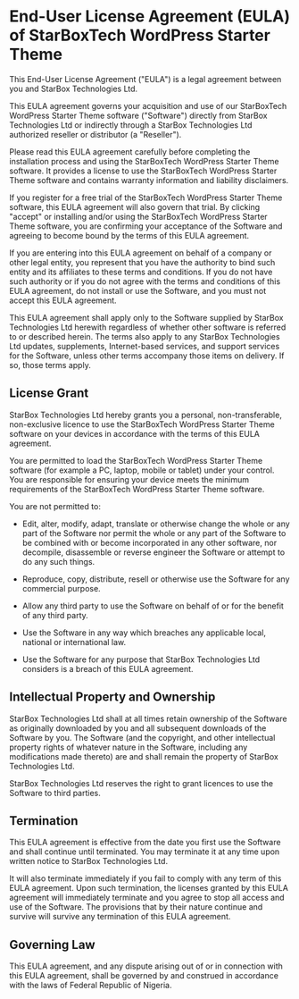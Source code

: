 # End-User License Agreement (EULA) of StarBoxTech WordPress Starter Theme

This End-User License Agreement ("EULA") is a legal agreement between you and StarBox Technologies Ltd.

This EULA agreement governs your acquisition and use of our StarBoxTech WordPress Starter Theme software ("Software") directly from StarBox Technologies Ltd or indirectly through a StarBox Technologies Ltd authorized reseller or distributor (a "Reseller").

Please read this EULA agreement carefully before completing the installation process and using the StarBoxTech WordPress Starter Theme software. It provides a license to use the StarBoxTech WordPress Starter Theme software and contains warranty information and liability disclaimers.

If you register for a free trial of the StarBoxTech WordPress Starter Theme software, this EULA agreement will also govern that trial. By clicking "accept" or installing and/or using the StarBoxTech WordPress Starter Theme software, you are confirming your acceptance of the Software and agreeing to become bound by the terms of this EULA agreement.

If you are entering into this EULA agreement on behalf of a company or other legal entity, you represent that you have the authority to bind such entity and its affiliates to these terms and conditions. If you do not have such authority or if you do not agree with the terms and conditions of this EULA agreement, do not install or use the Software, and you must not accept this EULA agreement.

This EULA agreement shall apply only to the Software supplied by StarBox Technologies Ltd herewith regardless of whether other software is referred to or described herein. The terms also apply to any StarBox Technologies Ltd updates, supplements, Internet-based services, and support services for the Software, unless other terms accompany those items on delivery. If so, those terms apply.

## License Grant
StarBox Technologies Ltd hereby grants you a personal, non-transferable, non-exclusive licence to use the StarBoxTech WordPress Starter Theme software on your devices in accordance with the terms of this EULA agreement.

You are permitted to load the StarBoxTech WordPress Starter Theme software (for example a PC, laptop, mobile or tablet) under your control. You are responsible for ensuring your device meets the minimum requirements of the StarBoxTech WordPress Starter Theme software.

You are not permitted to:

- Edit, alter, modify, adapt, translate or otherwise change the whole or any part of the Software nor permit the whole or any part of the Software to be combined with or become incorporated in any other software, nor decompile, disassemble or reverse engineer the Software or attempt to do any such things.

- Reproduce, copy, distribute, resell or otherwise use the Software for any commercial purpose.

- Allow any third party to use the Software on behalf of or for the benefit of any third party.

- Use the Software in any way which breaches any applicable local, national or international law.

- Use the Software for any purpose that StarBox Technologies Ltd considers is a breach of this EULA agreement.

## Intellectual Property and Ownership
StarBox Technologies Ltd shall at all times retain ownership of the Software as originally downloaded by you and all subsequent downloads of the Software by you. The Software (and the copyright, and other intellectual property rights of whatever nature in the Software, including any modifications made thereto) are and shall remain the property of StarBox Technologies Ltd.

StarBox Technologies Ltd reserves the right to grant licences to use the Software to third parties.

## Termination
This EULA agreement is effective from the date you first use the Software and shall continue until terminated. You may terminate it at any time upon written notice to StarBox Technologies Ltd.

It will also terminate immediately if you fail to comply with any term of this EULA agreement. Upon such termination, the licenses granted by this EULA agreement will immediately terminate and you agree to stop all access and use of the Software. The provisions that by their nature continue and survive will survive any termination of this EULA agreement.

## Governing Law
This EULA agreement, and any dispute arising out of or in connection with this EULA agreement, shall be governed by and construed in accordance with the laws of Federal Republic of Nigeria.